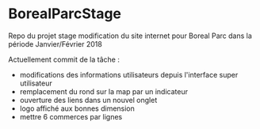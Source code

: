 # BorealParcStage
Repo du projet stage modification du site internet pour Boreal Parc dans la période Janvier/Février 2018

Actuellement commit de la tâche : 
- modifications des informations utilisateurs depuis l'interface super utilisateur
- remplacement du rond sur la map par un indicateur
- ouverture des liens dans un nouvel onglet
- logo affiché aux bonnes dimension
- mettre 6 commerces par lignes
